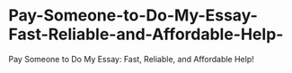 # Pay-Someone-to-Do-My-Essay-Fast-Reliable-and-Affordable-Help-
Pay Someone to Do My Essay: Fast, Reliable, and Affordable Help!
